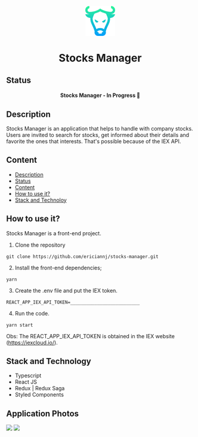 <p align="center">
	<img src="./src/assets/icons/logo-icon.png" width="80">
</p>

<h1 align="center">Stocks Manager</h1>

## Status

<h4 align="center"> 
	Stocks Manager - In Progress 🚧
</h4>

## Description

Stocks Manager is an application that helps to handle with company stocks. Users are invited to search for stocks, get informed about their details and favorite the ones that interests. That's possible because of the IEX API.

## Content

-   [Description](#description)
-   [Status](#status)
-   [Content](#content)
-   [How to use it?](#how-to-use-it)
-   [Stack and Technoloy](#stack-and-technology)

## How to use it?

Stocks Manager is a front-end project.

1. Clone the repository

```
git clone https://github.com/ericiannj/stocks-manager.git
```

2. Install the front-end dependencies;

```
yarn
```

3. Create the .env file and put the IEX token.

```
REACT_APP_IEX_API_TOKEN=__________________________
```

4. Run the code.

```
yarn start
```

Obs: The REACT_APP_IEX_API_TOKEN is obtained in the IEX website (https://iexcloud.io/).

## Stack and Technology

-   Typescript
-   React JS
-   Redux | Redux Saga
-   Styled Components

## Application Photos

<img src="@/assets/images/stock-manager01.jpeg">
<img src="@/assets/images/stock-manager02.jpeg">

